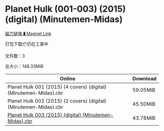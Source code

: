 # Planet Hulk (001-003) (2015) (digital) (Minutemen-Midas)

[磁力链接⬇Magnet Link](magnet:?xt=urn:btih:6b23b153cb59fd57edd5992cc56fe65e3a1f0d5d&dn=Planet%20Hulk%20%28001-003%29%20%282015%29%20%28digital%29%20%28Minutemen-Midas%29)

打包下载📦仍在工事中

文件数：3

总大小：148.33MiB

Online | Download
--- | ---
Planet Hulk 001 (2015) (4 covers) (digital) (Minutemen-Midas).cbr | 59.05MiB
Planet Hulk 002 (2015) (2 covers) (digital) (Minutemen-Midas).cbr | 45.50MiB
[Planet Hulk 003 (2015) (digital) (Minutemen-Midas).cbr](https://github.com/alicewish/markdown/blob/master/comic/Planet-Hulk-003-2015-digital-Minutemen-Midas-cbr.md) | 43.78MiB
